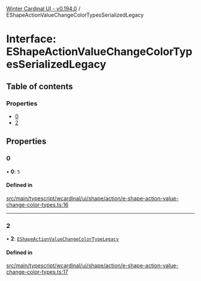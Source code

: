 [Winter Cardinal UI - v0.194.0](../index.md) / EShapeActionValueChangeColorTypesSerializedLegacy

# Interface: EShapeActionValueChangeColorTypesSerializedLegacy

## Table of contents

### Properties

- [0](EShapeActionValueChangeColorTypesSerializedLegacy.md#0)
- [2](EShapeActionValueChangeColorTypesSerializedLegacy.md#2)

## Properties

### 0

• **0**: ``5``

#### Defined in

[src/main/typescript/wcardinal/ui/shape/action/e-shape-action-value-change-color-types.ts:16](https://github.com/winter-cardinal/winter-cardinal-ui/blob/v0.194.0/src/main/typescript/wcardinal/ui/shape/action/e-shape-action-value-change-color-types.ts#L16)

___

### 2

• **2**: [`EShapeActionValueChangeColorTypeLegacy`](../index.md#eshapeactionvaluechangecolortypelegacy)

#### Defined in

[src/main/typescript/wcardinal/ui/shape/action/e-shape-action-value-change-color-types.ts:17](https://github.com/winter-cardinal/winter-cardinal-ui/blob/v0.194.0/src/main/typescript/wcardinal/ui/shape/action/e-shape-action-value-change-color-types.ts#L17)
